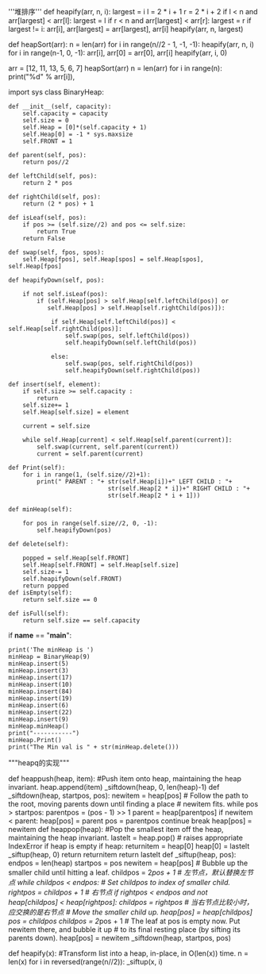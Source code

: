 '''堆排序'''
def heapify(arr, n, i):
    largest = i
    l = 2 * i + 1
    r = 2 * i + 2
    if l < n and arr[largest] < arr[l]:
        largest = l
    if r < n and arr[largest] < arr[r]:
        largest = r
    if largest != i:
        arr[i], arr[largest] = arr[largest], arr[i]
        heapify(arr, n, largest)
  
def heapSort(arr):
    n = len(arr)
    for i in range(n//2 - 1, -1, -1):
        heapify(arr, n, i)
    for i in range(n-1, 0, -1):
        arr[i], arr[0] = arr[0], arr[i]
        heapify(arr, i, 0)
 
 
arr = [12, 11, 13, 5, 6, 7]
heapSort(arr)
n = len(arr)
for i in range(n):
    print("%d" % arr[i]),

import sys
class BinaryHeap: 
  
    def __init__(self, capacity): 
        self.capacity = capacity 
        self.size = 0
        self.Heap = [0]*(self.capacity + 1) 
        self.Heap[0] = -1 * sys.maxsize 
        self.FRONT = 1
  
    def parent(self, pos): 
        return pos//2
  
    def leftChild(self, pos): 
        return 2 * pos 
  
    def rightChild(self, pos): 
        return (2 * pos) + 1
  
    def isLeaf(self, pos): 
        if pos >= (self.size//2) and pos <= self.size: 
            return True
        return False
  
    def swap(self, fpos, spos): 
        self.Heap[fpos], self.Heap[spos] = self.Heap[spos], self.Heap[fpos] 
  
    def heapifyDown(self, pos): 
  
        if not self.isLeaf(pos): 
            if (self.Heap[pos] > self.Heap[self.leftChild(pos)] or 
               self.Heap[pos] > self.Heap[self.rightChild(pos)]): 
  
                if self.Heap[self.leftChild(pos)] < self.Heap[self.rightChild(pos)]: 
                    self.swap(pos, self.leftChild(pos)) 
                    self.heapifyDown(self.leftChild(pos)) 
  
                else: 
                    self.swap(pos, self.rightChild(pos)) 
                    self.heapifyDown(self.rightChild(pos)) 
  
    def insert(self, element): 
        if self.size >= self.capacity : 
            return
        self.size+= 1
        self.Heap[self.size] = element 
  
        current = self.size 
  
        while self.Heap[current] < self.Heap[self.parent(current)]: 
            self.swap(current, self.parent(current)) 
            current = self.parent(current) 
  
    def Print(self): 
        for i in range(1, (self.size//2)+1): 
            print(" PARENT : "+ str(self.Heap[i])+" LEFT CHILD : "+ 
                                str(self.Heap[2 * i])+" RIGHT CHILD : "+
                                str(self.Heap[2 * i + 1])) 
   
    def minHeap(self): 
  
        for pos in range(self.size//2, 0, -1): 
            self.heapifyDown(pos) 
  
    def delete(self): 
  
        popped = self.Heap[self.FRONT] 
        self.Heap[self.FRONT] = self.Heap[self.size] 
        self.size-= 1
        self.heapifyDown(self.FRONT) 
        return popped 
    def isEmpty(self):
        return self.size == 0
        
    def isFull(self): 
        return self.size == self.capacity
    
if __name__ == "__main__": 
      
    print('The minHeap is ') 
    minHeap = BinaryHeap(9)
    minHeap.insert(5) 
    minHeap.insert(3) 
    minHeap.insert(17) 
    minHeap.insert(10) 
    minHeap.insert(84) 
    minHeap.insert(19) 
    minHeap.insert(6) 
    minHeap.insert(22) 
    minHeap.insert(9) 
    minHeap.minHeap() 
    print("-----------")
    minHeap.Print() 
    print("The Min val is " + str(minHeap.delete()))

"""heapq的实现"""

def heappush(heap, item):
    #Push item onto heap, maintaining the heap invariant.
    heap.append(item)
    _siftdown(heap, 0, len(heap)-1)
def _siftdown(heap, startpos, pos):
    newitem = heap[pos]
    # Follow the path to the root, moving parents down until finding a place
    # newitem fits.
    while pos > startpos:
        parentpos = (pos - 1) >> 1
        parent = heap[parentpos]
        if newitem < parent:
            heap[pos] = parent
            pos = parentpos
            continue
        break
    heap[pos] = newitem
def heappop(heap):
    #Pop the smallest item off the heap, maintaining the heap invariant.
    lastelt = heap.pop()    # raises appropriate IndexError if heap is empty
    if heap:
        returnitem = heap[0]
        heap[0] = lastelt
        _siftup(heap, 0)
        return returnitem
    return lastelt
def _siftup(heap, pos):
    endpos = len(heap)
    startpos = pos
    newitem = heap[pos]
    # Bubble up the smaller child until hitting a leaf.
    childpos = 2*pos + 1    # 左节点，默认替换左节点
    while childpos < endpos:
        # Set childpos to index of smaller child.
        rightpos = childpos + 1  # 右节点
        if rightpos < endpos and not heap[childpos] < heap[rightpos]:
            childpos = rightpos  # 当右节点比较小时，应交换的是右节点
        # Move the smaller child up.
        heap[pos] = heap[childpos]
        pos = childpos
        childpos = 2*pos + 1
    # The leaf at pos is empty now.  Put newitem there, and bubble it up
    # to its final resting place (by sifting its parents down).
    heap[pos] = newitem
    _siftdown(heap, startpos, pos)

def heapify(x):
    #Transform list into a heap, in-place, in O(len(x)) time.
    n = len(x)
    for i in reversed(range(n//2)):
        _siftup(x, i)
